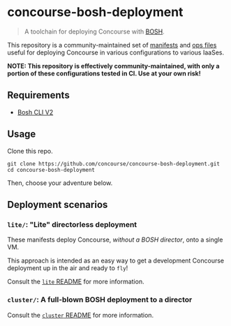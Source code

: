 # concourse-bosh-deployment

> A toolchain for deploying Concourse with [BOSH](https://bosh.io).

This repository is a community-maintained set of
[manifests](http://bosh.io/docs/manifest-v2.html) and [ops
files](http://bosh.io/docs/cli-ops-files.html) useful for deploying Concourse
in various configurations to various IaaSes.

**NOTE: This repository is effectively community-maintained, with only a
portion of these configurations tested in CI. Use at your own risk!**

## Requirements
- [Bosh CLI V2](https://bosh.io/docs/cli-v2.html#install)


## Usage

Clone this repo.

```shell
git clone https://github.com/concourse/concourse-bosh-deployment.git
cd concourse-bosh-deployment
```

Then, choose your adventure below.


## Deployment scenarios

### `lite/`: "Lite" directorless deployment

These manifests deploy Concourse, *without a BOSH director*, onto a single VM.

This approach is intended as an easy way to get a development Concourse
deployment up in the air and ready to `fly`!

Consult the [`lite` README](lite/README.md) for more information.

### `cluster/`: A full-blown BOSH deployment to a director

Consult the [`cluster` README](cluster/README.md) for more information.
